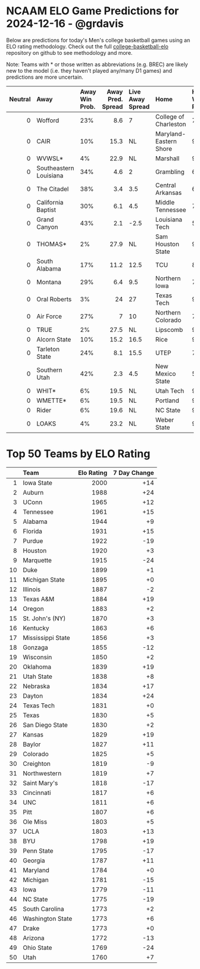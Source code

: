# NCAAM ELO Game Predictions for 2024-12-16 - @grdavis
Below are predictions for today's Men's college basketball games using an ELO rating methodology. Check out the full [college-basketball-elo](https://github.com/grdavis/college-basketball-elo) repository on github to see methodology and more.

Note: Teams with * or those written as abbreviations (e.g. BREC) are likely new to the model (i.e. they haven't played any/many D1 games) and predictions are more uncertain.

|   Neutral | Away                   | Away Win Prob.   |   Away Pred. Spread | Live Away Spread   | Home                   | Home Win Prob.   |   Home Pred. Spread |
|----------:|:-----------------------|:-----------------|--------------------:|:-------------------|:-----------------------|:-----------------|--------------------:|
|         0 | Wofford                | 23%              |                 8.6 | 7                  | College of Charleston  | 77%              |                -8.6 |
|         0 | CAIR                   | 10%              |                15.3 | NL                 | Maryland-Eastern Shore | 90%              |               -15.3 |
|         0 | WVWSL*                 | 4%               |                22.9 | NL                 | Marshall               | 96%              |               -22.9 |
|         0 | Southeastern Louisiana | 34%              |                 4.6 | 2                  | Grambling              | 66%              |                -4.6 |
|         0 | The Citadel            | 38%              |                 3.4 | 3.5                | Central Arkansas       | 62%              |                -3.4 |
|         0 | California Baptist     | 30%              |                 6.1 | 4.5                | Middle Tennessee       | 70%              |                -6.1 |
|         0 | Grand Canyon           | 43%              |                 2.1 | -2.5               | Louisiana Tech         | 57%              |                -2.1 |
|         0 | THOMAS*                | 2%               |                27.9 | NL                 | Sam Houston State      | 98%              |               -27.9 |
|         0 | South Alabama          | 17%              |                11.2 | 12.5               | TCU                    | 83%              |               -11.2 |
|         0 | Montana                | 29%              |                 6.4 | 9.5                | Northern Iowa          | 71%              |                -6.4 |
|         0 | Oral Roberts           | 3%               |                24   | 27                 | Texas Tech             | 97%              |               -24   |
|         0 | Air Force              | 27%              |                 7   | 10                 | Northern Colorado      | 73%              |                -7   |
|         0 | TRUE                   | 2%               |                27.5 | NL                 | Lipscomb               | 98%              |               -27.5 |
|         0 | Alcorn State           | 10%              |                15.2 | 16.5               | Rice                   | 90%              |               -15.2 |
|         0 | Tarleton State         | 24%              |                 8.1 | 15.5               | UTEP                   | 76%              |                -8.1 |
|         0 | Southern Utah          | 42%              |                 2.3 | 4.5                | New Mexico State       | 58%              |                -2.3 |
|         0 | WHIT*                  | 6%               |                19.5 | NL                 | Utah Tech              | 94%              |               -19.5 |
|         0 | WMETTE*                | 6%               |                19.5 | NL                 | Portland               | 94%              |               -19.5 |
|         0 | Rider                  | 6%               |                19.6 | NL                 | NC State               | 94%              |               -19.6 |
|         0 | LOAKS                  | 4%               |                23.2 | NL                 | Weber State            | 96%              |               -23.2 |

# Top 50 Teams by ELO Rating
|    | Team              |   Elo Rating |   7 Day Change |
|---:|:------------------|-------------:|---------------:|
|  1 | Iowa State        |         2000 |            +14 |
|  2 | Auburn            |         1988 |            +24 |
|  3 | UConn             |         1965 |            +12 |
|  4 | Tennessee         |         1961 |            +15 |
|  5 | Alabama           |         1944 |             +9 |
|  6 | Florida           |         1931 |            +15 |
|  7 | Purdue            |         1922 |            -19 |
|  8 | Houston           |         1920 |             +3 |
|  9 | Marquette         |         1915 |            -24 |
| 10 | Duke              |         1899 |             +1 |
| 11 | Michigan State    |         1895 |             +0 |
| 12 | Illinois          |         1887 |             -2 |
| 13 | Texas A&M         |         1884 |            +19 |
| 14 | Oregon            |         1883 |             +2 |
| 15 | St. John's (NY)   |         1870 |             +3 |
| 16 | Kentucky          |         1863 |             +6 |
| 17 | Mississippi State |         1856 |             +3 |
| 18 | Gonzaga           |         1855 |            -12 |
| 19 | Wisconsin         |         1850 |             +2 |
| 20 | Oklahoma          |         1839 |            +19 |
| 21 | Utah State        |         1838 |             +8 |
| 22 | Nebraska          |         1834 |            +17 |
| 23 | Dayton            |         1834 |            +24 |
| 24 | Texas Tech        |         1831 |             +0 |
| 25 | Texas             |         1830 |             +5 |
| 26 | San Diego State   |         1830 |             +2 |
| 27 | Kansas            |         1829 |            +19 |
| 28 | Baylor            |         1827 |            +11 |
| 29 | Colorado          |         1825 |             +5 |
| 30 | Creighton         |         1819 |             -9 |
| 31 | Northwestern      |         1819 |             +7 |
| 32 | Saint Mary's      |         1818 |            -17 |
| 33 | Cincinnati        |         1817 |             +6 |
| 34 | UNC               |         1811 |             +6 |
| 35 | Pitt              |         1807 |             +6 |
| 36 | Ole Miss          |         1803 |             +5 |
| 37 | UCLA              |         1803 |            +13 |
| 38 | BYU               |         1798 |            +19 |
| 39 | Penn State        |         1795 |            -17 |
| 40 | Georgia           |         1787 |            +11 |
| 41 | Maryland          |         1784 |             +0 |
| 42 | Michigan          |         1781 |            -15 |
| 43 | Iowa              |         1779 |            -11 |
| 44 | NC State          |         1775 |            -19 |
| 45 | South Carolina    |         1773 |             +2 |
| 46 | Washington State  |         1773 |             +6 |
| 47 | Drake             |         1773 |             +0 |
| 48 | Arizona           |         1772 |            -13 |
| 49 | Ohio State        |         1769 |            -24 |
| 50 | Utah              |         1760 |             +7 |